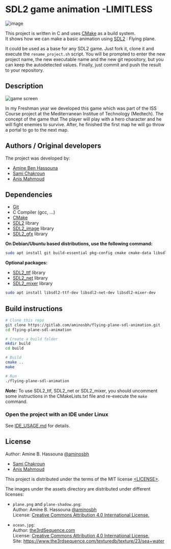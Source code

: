 # SDL2 game animation -LIMITLESS
![image](https://user-images.githubusercontent.com/69085906/168177859-ea2c8875-bd9b-4c37-8d72-9f443d10d3ce.png)

This project is written in C and uses [CMake][] as a build system.<br>
It shows how we can make a basic animation using [SDL2][SDL] : Flying plane.


It could be used as a base for any SDL2 game. Just fork it, clone it and
execute the `rename_project.sh` script. You will be prompted to enter the new
project name, the new executable name and the new git repository, but you can
keep the autodetected values. Finally, just commit and push the result to your
repository.

## Description 
![game screen](https://user-images.githubusercontent.com/69085906/168328038-cd0e8034-7eba-4be5-a663-a8a2dc701d61.png)

In my Freshman year we developed this game which was part of the ISS Course project at the Mediterranean 
Institue of Technology (Medtech). The concept of the game that The player will play with a hero character and he will fight enemies to survive. After, he finished the first map he will go throw a portal to go to the next map.

## Authors / Original developers
The project was developed by:
- [Amine Ben Hassouna](https://github.com/aminosbh)
- [Sami Chakroun](https://github.com/stuprog)
- [Anis Mahmoud](https://github.com/Aniswashere)

## Dependencies
- [Git][]
- C Compiler (gcc, ...)
- [CMake][]
- [SDL2][SDL] library
- [SDL2_image][] library
- [SDL2_gfx][] library

**On Debian/Ubuntu based distributions, use the following command:**

```sh
sudo apt install git build-essential pkg-config cmake cmake-data libsdl2-dev libsdl2-image-dev libsdl2-gfx-dev
```

**Optional packages:**

- [SDL2_ttf][] library
- [SDL2_net][] library
- [SDL2_mixer][] library

```sh
sudo apt install libsdl2-ttf-dev libsdl2-net-dev libsdl2-mixer-dev
```

## Build instructions

```sh
# Clone this repo
git clone https://gitlab.com/aminosbh/flying-plane-sdl-animation.git
cd flying-plane-sdl-animation

# Create a build folder
mkdir build
cd build

# Build
cmake ..
make

# Run
./flying-plane-sdl-animation
```

***Note:*** To use SDL2_ttf, SDL2_net or SDL2_mixer, you should uncomment some
instructions in the CMakeLists.txt file and re-execute the `make` command.

### Open the project with an IDE under Linux

See [IDE_USAGE.md](IDE_USAGE.md) for details.

## License

Author: Amine B. Hassouna [@aminosbh](https://gitlab.com/aminosbh)

- [Sami Chakroun](https://github.com/stuprog)
- [Anis Mahmoud](https://github.com/Aniswashere)

This project is distributed under the terms of the MIT license
[&lt;LICENSE&gt;](LICENSE).


The images under the assets directory are distributed under different licenses:

- `plane.png` and `plane-shadow.png`:<br>
  Author: Amine B. Hassouna [@aminosbh](https://gitlab.com/aminosbh)<br>
  License: [Creative Commons Attribution 4.0 International License.][CCBY]

- `ocean.jpg`:<br>
  Author: [the3rdSequence.com](https://www.the3rdsequence.com)<br>
  License: [Creative Commons Attribution 4.0 International License.][CCBY]<br>
  Site: https://www.the3rdsequence.com/texturedb/texture/23/sea+water



[SDL]: https://www.libsdl.org
[CMake]: https://cmake.org
[Git]: https://git-scm.com
[SDL2_image]: https://www.libsdl.org/projects/SDL_image
[SDL2_ttf]: https://www.libsdl.org/projects/SDL_ttf
[SDL2_net]: https://www.libsdl.org/projects/SDL_net
[SDL2_mixer]: https://www.libsdl.org/projects/SDL_mixer
[SDL2_gfx]: http://www.ferzkopp.net/wordpress/2016/01/02/sdl_gfx-sdl2_gfx
[CCBY]: http://creativecommons.org/licenses/by/4.0/
